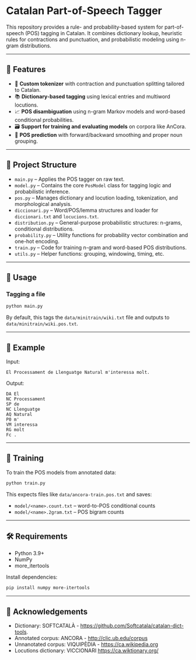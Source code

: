 # Catalan Part-of-Speech Tagger

This repository provides a rule- and probability-based system for part-of-speech (POS) tagging in Catalan. It combines dictionary lookup, heuristic rules for contractions and punctuation, and probabilistic modeling using n-gram distributions.

---

## 📌 Features

- 🧠 **Custom tokenizer** with contraction and punctuation splitting tailored to Catalan.
- 📚 **Dictionary-based tagging** using lexical entries and multiword locutions.
- 📈 **POS disambiguation** using n-gram Markov models and word-based conditional probabilities.
- 🗃️ **Support for training and evaluating models** on corpora like AnCora.
- 🧪 **POS prediction** with forward/backward smoothing and proper noun grouping.

---

## 🔧 Project Structure

- `main.py` – Applies the POS tagger on raw text.
- `model.py` – Contains the core `PosModel` class for tagging logic and probabilistic inference.
- `pos.py` – Manages dictionary and locution loading, tokenization, and morphological analysis.
- `diccionari.py` – Word/POS/lemma structures and loader for `diccionari.txt` and `locucions.txt`.
- `distribution.py` – General-purpose probabilistic structures: n-grams, conditional distributions.
- `probability.py` – Utility functions for probability vector combination and one-hot encoding.
- `train.py` – Code for training n-gram and word-based POS distributions.
- `utils.py` – Helper functions: grouping, windowing, timing, etc.

---

## 🚀 Usage

### Tagging a file

```bash
python main.py
```

By default, this tags the `data/minitrain/wiki.txt` file and outputs to `data/minitrain/wiki.pos.txt`.

---

## 🧪 Example

Input:

```
El Processament de Llenguatge Natural m'interessa molt. 
```

Output:

```
DA El
NC Processament
SP de
NC Llenguatge
AQ Natural
P0 m'
VM interessa
RG molt
Fc .
```

---

## 🧬 Training

To train the POS models from annotated data:

```bash
python train.py
```

This expects files like `data/ancora-train.pos.txt` and saves:

* `model/<name>.count.txt` – word-to-POS conditional counts
* `model/<name>.2gram.txt` – POS bigram counts

---

## 🛠 Requirements

* Python 3.9+
* NumPy
* more\_itertools

Install dependencies:

```bash
pip install numpy more-itertools
```


---

## 🙏 Acknowledgements

- Dictionary: SOFTCATALÀ - https://github.com/Softcatala/catalan-dict-tools.
- Annotated corpus: ANCORA - http://clic.ub.edu/corpus
- Unnanotated corpus: VIQUIPÈDIA - https://ca.wikipedia.org
- Locutions dictionary: VICCIONARI https://ca.wiktionary.org/